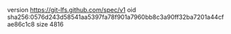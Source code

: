 version https://git-lfs.github.com/spec/v1
oid sha256:0576d243d58541aa5397fa78f901a7960bb8c3a90ff32ba7201a44cfae86c1c8
size 4816
